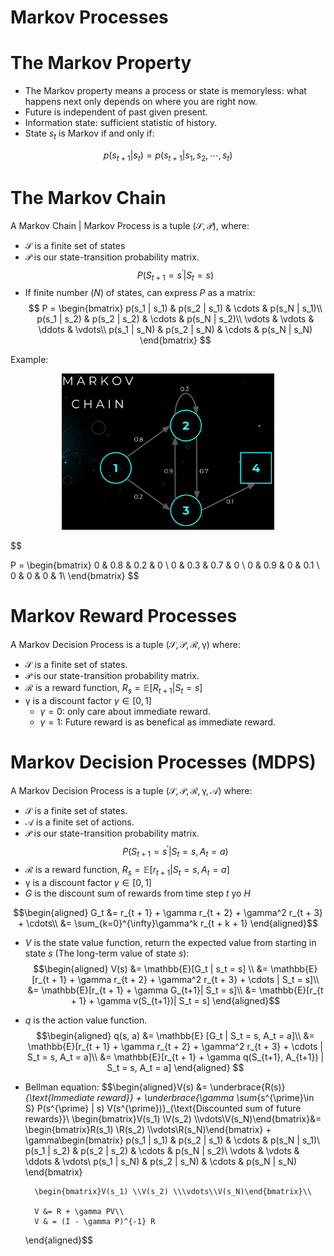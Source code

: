 # Markov Processes

# The Markov Property
- The Markov property means a process or state is memoryless: what happens next only depends on where you are right now.
- Future is independent of past given present.
- Information state: sufficient statistic of history.
- State $s_t$ is Markov if and only if:

$$
p(s_{t+1} | s_t) = p(s_{t+1} | s_1, s_2,\cdots, s_t)
$$

# The Markov Chain

A Markov Chain | Markov Process is a tuple $\mathcal{(S, P)}$, where:

- $\mathcal{S}$ is a finite set of states
- $\mathcal{P}$ is our state-transition probability matrix.
$$
P(S_{t+1} = s^{\prime}| S_t = s)
$$
- If finite number ($N$) of states, can express $P$ as a matrix:
    $$
    P = 
    \begin{bmatrix}
        p(s_1 | s_1) & p(s_2 | s_1) & \cdots & p(s_N | s_1)\\
        p(s_1 | s_2) & p(s_2 | s_2) & \cdots & p(s_N | s_2)\\
        \vdots       & \vdots       & \ddots & \vdots\\
        p(s_1 | s_N) & p(s_2 | s_N) & \cdots & p(s_N | s_N)
        \end{bmatrix}
    $$

Example:


<div align=center>
        <img src ="31.png" width="340" height ="250"/>
</div>


$$

P = 
\begin{bmatrix}
    0   & 0.8 & 0.2 & 0     \\
    0   & 0.3 & 0.7 & 0  \\
    0   & 0.9 & 0   & 0.1  \\
    0   & 0   & 0   & 1\\
\end{bmatrix}
$$

# Markov Reward Processes

A Markov Decision Process is a tuple $\mathcal{(S, P, R, \gamma)}$ where:

- $\mathcal{S}$ is a finite set of states.
- $\mathcal{P}$ is our state-transition probability matrix.
- $\mathcal{R}$ is a reward function, $R_s = \mathbb{E}[R_{t+1} | S_t = s]$
- $\mathcal{\gamma}$ is a discount factor $\gamma \in [0, 1]$
    - $\gamma = 0$: only care about immediate reward.
    - $\gamma = 1$: Future reward is as benefical as immediate reward.



# Markov Decision Processes (MDPS)

A Markov Decision Process is a tuple $\mathcal{(S, P, R, \gamma, A)}$  where:
- $\mathcal{S}$ is a finite set of states.
- $\mathcal{A}$ is a finite set of actions.
- $\mathcal{P}$ is our state-transition probability matrix.
$$
P(S_{t+1} = s^{\prime}| S_t = s, A_t = a)
$$
- $\mathcal{R}$ is a reward function, $R_s = \mathbb{E}[r_{t+1} | S_t = s, A_t = a]$
- $\mathcal{\gamma}$ is a discount factor $\gamma \in [0, 1]$
- $G$ is the discount sum of rewards from time step $t$ yo $H$

$$\begin{aligned}
    G_t &= r_{t + 1} + \gamma r_{t + 2} + \gamma^2 r_{t + 3} + \cdots\\
        &= \sum_{k=0}^{\infty}\gamma^k r_{t + k + 1}
\end{aligned}$$

- $V$ is the state value function, return the expected value from starting in state $s$ (The long-term value of state $s$):
$$\begin{aligned}
    V(s) &= \mathbb{E}[G_t | s_t = s] \\
    &= \mathbb{E}[r_{t + 1} + \gamma r_{t + 2} + \gamma^2 r_{t + 3} + \cdots | S_t = s]\\
    &= \mathbb{E}[r_{t + 1} + \gamma G_{t+1}| S_t = s]\\
    &= \mathbb{E}[r_{t + 1} + \gamma v(S_{t+1})| S_t = s]
\end{aligned}$$

-  $q$ is the action value function.
$$\begin{aligned}
q(s, a) &= \mathbb{E} [G_t | S_t = s, A_t = a]\\
&= \mathbb{E}[r_{t + 1} + \gamma r_{t + 2} + \gamma^2 r_{t + 3} + \cdots | S_t = s, A_t = a]\\
&= \mathbb{E}[r_{t + 1} + \gamma q(S_{t+1}, A_{t+1}) | S_t = s, A_t = a]
\end{aligned}
$$

- Bellman equation:
$$\begin{aligned}V(s) &= \underbrace{R(s)}_{\text{Immediate reward}} + \underbrace{\gamma \sum_{s^{\prime}\in S} P(s^{\prime} | s) V(s^{\prime})}_{\text{Discounted sum of future rewards}}\\
  \begin{bmatrix}V(s_1) \\V(s_2) \\\vdots\\V(s_N)\end{bmatrix}&= \begin{bmatrix}R(s_1) \\R(s_2) \\\vdots\\R(s_N)\end{bmatrix} + \gamma\begin{bmatrix}
        p(s_1 | s_1) & p(s_2 | s_1) & \cdots & p(s_N | s_1)\\
        p(s_1 | s_2) & p(s_2 | s_2) & \cdots & p(s_N | s_2)\\
        \vdots       & \vdots       & \ddots & \vdots\\
        p(s_1 | s_N) & p(s_2 | s_N) & \cdots & p(s_N | s_N)
        \end{bmatrix}

        \begin{bmatrix}V(s_1) \\V(s_2) \\\vdots\\V(s_N)\end{bmatrix}\\

        V &= R + \gamma PV\\
        V & = (I - \gamma P)^{-1} R
  
  \end{aligned}$$




